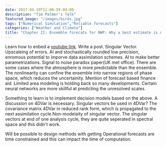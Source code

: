 ```yaml
---
date: 2017-04-10T11:00:59-04:00
description: "Tim Palmer's Talk"
featured_image: "/images/birds.jpg"
tags: ["Numerical Simulation","Reliable forecasts"]
categories: ["Weather and Climate"]
title: "Chapter II: Ensemble forecats for NWP: Why a best estimate is not a good idea"
---
```


Learn how to enbed a [youtube link](www.link.com). Write a post.
Singular Vector. Upscaleing of errors. AI and stochastically rounded low precision, enromous potential to imporve data assimilation schemes. AI to make better parametrizations. Signal to noise paradox paper(UK met office).
There are some cases where the atmosphere is more predictable than the ensemble. 
The nonlinearity can confine the ensemble into narrow regions of phase space, which reduces the uncertainity. Mention of forecast based finance aid. Limited area modeling is holding back so many developments. Certain neural networks are more skillful at predicting the unresolved scales. 

Something to learn is to implement decision models based on the above. 
A discussion on 4DVar is necessary. Singular vectors be used in 4DVar?
The covariance matrix 4DVar in reduced rank form, which is propagated to the next assimilation cycle.Non-modelaity of singular vector. The singular vectors at end of one analysis cycle, they are quite seperated in spectral space and this didn't work.

Will be possible to design methods with getting Operational forecasts are time constrained and this can impact the time of computation.